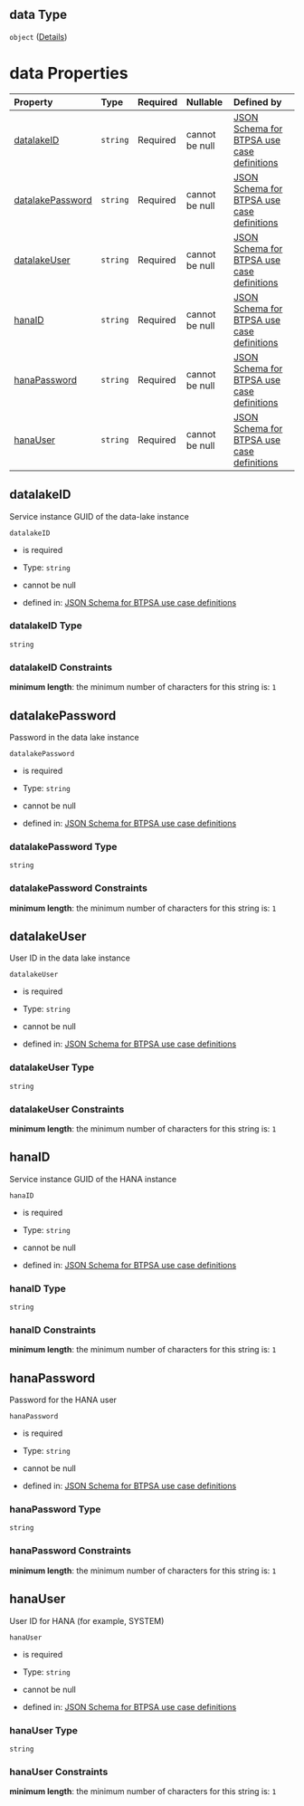 ## data Type

`object` ([Details](btpsa-usecase-properties-services-items-allof-1-then-allof-40-then-allof-3-then-properties-parameters-properties-data.md))

# data Properties

| Property                              | Type     | Required | Nullable       | Defined by                                                                                                                                                                                                                                                                                                                                          |
| :------------------------------------ | :------- | :------- | :------------- | :-------------------------------------------------------------------------------------------------------------------------------------------------------------------------------------------------------------------------------------------------------------------------------------------------------------------------------------------------- |
| [datalakeID](#datalakeid)             | `string` | Required | cannot be null | [JSON Schema for BTPSA use case definitions](btpsa-usecase-properties-services-items-allof-1-then-allof-40-then-allof-3-then-properties-parameters-properties-data-properties-datalakeid.md "undefined#/properties/services/items/allOf/1/then/allOf/40/then/allOf/3/then/properties/parameters/properties/data/properties/datalakeID")             |
| [datalakePassword](#datalakepassword) | `string` | Required | cannot be null | [JSON Schema for BTPSA use case definitions](btpsa-usecase-properties-services-items-allof-1-then-allof-40-then-allof-3-then-properties-parameters-properties-data-properties-datalakepassword.md "undefined#/properties/services/items/allOf/1/then/allOf/40/then/allOf/3/then/properties/parameters/properties/data/properties/datalakePassword") |
| [datalakeUser](#datalakeuser)         | `string` | Required | cannot be null | [JSON Schema for BTPSA use case definitions](btpsa-usecase-properties-services-items-allof-1-then-allof-40-then-allof-3-then-properties-parameters-properties-data-properties-datalakeuser.md "undefined#/properties/services/items/allOf/1/then/allOf/40/then/allOf/3/then/properties/parameters/properties/data/properties/datalakeUser")         |
| [hanaID](#hanaid)                     | `string` | Required | cannot be null | [JSON Schema for BTPSA use case definitions](btpsa-usecase-properties-services-items-allof-1-then-allof-40-then-allof-3-then-properties-parameters-properties-data-properties-hanaid.md "undefined#/properties/services/items/allOf/1/then/allOf/40/then/allOf/3/then/properties/parameters/properties/data/properties/hanaID")                     |
| [hanaPassword](#hanapassword)         | `string` | Required | cannot be null | [JSON Schema for BTPSA use case definitions](btpsa-usecase-properties-services-items-allof-1-then-allof-40-then-allof-3-then-properties-parameters-properties-data-properties-hanapassword.md "undefined#/properties/services/items/allOf/1/then/allOf/40/then/allOf/3/then/properties/parameters/properties/data/properties/hanaPassword")         |
| [hanaUser](#hanauser)                 | `string` | Required | cannot be null | [JSON Schema for BTPSA use case definitions](btpsa-usecase-properties-services-items-allof-1-then-allof-40-then-allof-3-then-properties-parameters-properties-data-properties-hanauser.md "undefined#/properties/services/items/allOf/1/then/allOf/40/then/allOf/3/then/properties/parameters/properties/data/properties/hanaUser")                 |

## datalakeID

Service instance GUID of the data-lake instance

`datalakeID`

*   is required

*   Type: `string`

*   cannot be null

*   defined in: [JSON Schema for BTPSA use case definitions](btpsa-usecase-properties-services-items-allof-1-then-allof-40-then-allof-3-then-properties-parameters-properties-data-properties-datalakeid.md "undefined#/properties/services/items/allOf/1/then/allOf/40/then/allOf/3/then/properties/parameters/properties/data/properties/datalakeID")

### datalakeID Type

`string`

### datalakeID Constraints

**minimum length**: the minimum number of characters for this string is: `1`

## datalakePassword

Password in the data lake instance

`datalakePassword`

*   is required

*   Type: `string`

*   cannot be null

*   defined in: [JSON Schema for BTPSA use case definitions](btpsa-usecase-properties-services-items-allof-1-then-allof-40-then-allof-3-then-properties-parameters-properties-data-properties-datalakepassword.md "undefined#/properties/services/items/allOf/1/then/allOf/40/then/allOf/3/then/properties/parameters/properties/data/properties/datalakePassword")

### datalakePassword Type

`string`

### datalakePassword Constraints

**minimum length**: the minimum number of characters for this string is: `1`

## datalakeUser

User ID in the data lake instance

`datalakeUser`

*   is required

*   Type: `string`

*   cannot be null

*   defined in: [JSON Schema for BTPSA use case definitions](btpsa-usecase-properties-services-items-allof-1-then-allof-40-then-allof-3-then-properties-parameters-properties-data-properties-datalakeuser.md "undefined#/properties/services/items/allOf/1/then/allOf/40/then/allOf/3/then/properties/parameters/properties/data/properties/datalakeUser")

### datalakeUser Type

`string`

### datalakeUser Constraints

**minimum length**: the minimum number of characters for this string is: `1`

## hanaID

Service instance GUID of the HANA instance

`hanaID`

*   is required

*   Type: `string`

*   cannot be null

*   defined in: [JSON Schema for BTPSA use case definitions](btpsa-usecase-properties-services-items-allof-1-then-allof-40-then-allof-3-then-properties-parameters-properties-data-properties-hanaid.md "undefined#/properties/services/items/allOf/1/then/allOf/40/then/allOf/3/then/properties/parameters/properties/data/properties/hanaID")

### hanaID Type

`string`

### hanaID Constraints

**minimum length**: the minimum number of characters for this string is: `1`

## hanaPassword

Password for the HANA user

`hanaPassword`

*   is required

*   Type: `string`

*   cannot be null

*   defined in: [JSON Schema for BTPSA use case definitions](btpsa-usecase-properties-services-items-allof-1-then-allof-40-then-allof-3-then-properties-parameters-properties-data-properties-hanapassword.md "undefined#/properties/services/items/allOf/1/then/allOf/40/then/allOf/3/then/properties/parameters/properties/data/properties/hanaPassword")

### hanaPassword Type

`string`

### hanaPassword Constraints

**minimum length**: the minimum number of characters for this string is: `1`

## hanaUser

User ID for HANA (for example, SYSTEM)

`hanaUser`

*   is required

*   Type: `string`

*   cannot be null

*   defined in: [JSON Schema for BTPSA use case definitions](btpsa-usecase-properties-services-items-allof-1-then-allof-40-then-allof-3-then-properties-parameters-properties-data-properties-hanauser.md "undefined#/properties/services/items/allOf/1/then/allOf/40/then/allOf/3/then/properties/parameters/properties/data/properties/hanaUser")

### hanaUser Type

`string`

### hanaUser Constraints

**minimum length**: the minimum number of characters for this string is: `1`

